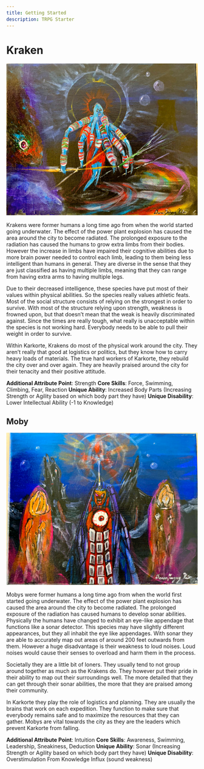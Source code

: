 ```yaml
---
title: Getting Started
description: TRPG Starter
---
```


# Kraken

![Image of Kraken](../../../assets/karkorte/kraken.png)

Krakens were former humans a long time ago from when the world started going underwater. The effect of the power plant explosion has caused the area around the city to become radiated. The prolonged exposure to the radiation has caused the humans to grow extra limbs from their bodies. However the increase in limbs have impaired their cognitive abilities due to more brain power needed to control each limb, leading to them being less intelligent than humans in general. They are diverse in the sense that they are just classified as having multiple limbs, meaning that they can range from having extra arms to having multiple legs.

Due to their decreased intelligence, these species have put most of their values within physical abilities. So the species really values athletic feats. Most of the social structure consists of relying on the strongest in order to survive. With most of the structure relying upon strength, weakness is frowned upon, but that doesn’t mean that the weak is heavily discriminated against. Since the times are really tough, what really is unacceptable within the species is not working hard. Everybody needs to be able to pull their weight in order to survive.

Within Karkorte, Krakens do most of the physical work around the city. They aren’t really that good at logistics or politics, but they know how to carry heavy loads of materials. The true hard workers of Karkorte, they rebuild the city over and over again. They are heavily praised around the city for their tenacity and their positive attitude.

**Additional Attribute Point**: Strength
**Core Skills**: Force, Swimming, Climbing, Fear, Reaction
**Unique Ability**: Increased Body Parts (Increasing Strength or Agility based on which body part they have)
**Unique Disability**: Lower Intellectual Ability (-1 to Knowledge)

## Moby

![Image of Moby](../../../assets/karkorte/Moby.png)

Mobys were former humans a long time ago from when the world first started going underwater. The effect of the power plant explosion has caused the area around the city to become radiated. The prolonged exposure of the radiation has caused humans to develop sonar abilities. Physically the humans have changed to exhibit an eye-like appendage that functions like a sonar detector. This species may have slightly different appearances, but they all inhabit the eye like appendages. With sonar they are able to accurately map out areas of around 200 feet outwards from them. However a huge disadvantage is their weakness to loud noises. Loud noises would cause their senses to overload and harm them in the process.

Societally they are a little bit of loners. They usually tend to not group around together as much as the Krakens do. They however put their pride in their ability to map out their surroundings well. The more detailed that they can get through their sonar abilities, the more that they are praised among their community.

In Karkorte they play the role of logistics and planning. They are usually the brains that work on each expedition. They function to make sure that everybody remains safe and to maximize the resources that they can gather. Mobys are vital towards the city as they are the leaders which prevent Karkorte from falling.

**Additional Attribute Point**: Intuition
**Core Skills**: Awareness, Swimming, Leadership, Sneakiness, Deduction
**Unique Ability**: Sonar (Increasing Strength or Agility based on which body part they have)
**Unique Disability**: Overstimulation From Knowledge Influx (sound weakness)

